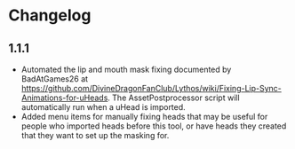 # Changelog

## 1.1.1

- Automated the lip and mouth mask fixing documented by BadAtGames26 at https://github.com/DivineDragonFanClub/Lythos/wiki/Fixing-Lip-Sync-Animations-for-uHeads. The  AssetPostprocessor script will automatically run when a uHead is imported.
- Added menu items for manually fixing heads that may be useful for people who imported heads before this tool, or have heads they created that they want to set up the masking for.